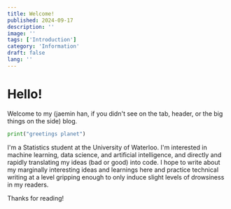 ```yaml
---
title: Welcome!
published: 2024-09-17
description: ''
image: ''
tags: ['Introduction']
category: 'Information'
draft: false 
lang: ''
---
```


# Hello! 
Welcome to my (jaemin han, if you didn't see on the tab, header, or the big things on the side) blog.

```python
print("greetings planet")
```

I'm a Statistics student at the University of Waterloo. I'm interested in machine learning, data science, and artificial intelligence, and
directly and rapidly translating my ideas (bad or good) into code. I hope to write about my marginally interesting ideas and learnings here
and practice technical writing at a level gripping enough to only induce slight levels of drowsiness in my readers.

Thanks for reading!

